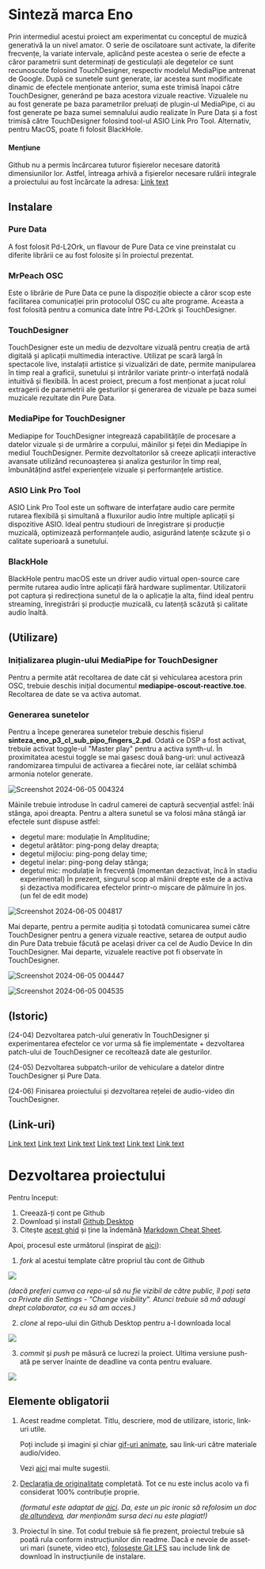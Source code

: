 # Sinteză marca Eno
Prin intermediul acestui proiect am experimentat cu conceptul de muzică generativă la un nivel amator. O serie de oscilatoare sunt activate, la diferite frecvențe, la variate intervale, aplicând peste acestea o serie de efecte a căror parametrii sunt determinați de gesticulații ale degetelor ce sunt recunoscute folosind TouchDesigner, respectiv modelul MediaPipe antrenat de Google. După ce sunetele sunt generate, iar acestea sunt modificate dinamic de efectele menționate anterior, suma este trimisă înapoi către TouchDesigner, generând pe baza acestora vizuale reactive. Vizualele nu au fost generate pe baza parametrilor preluați de plugin-ul MediaPipe, ci au fost generate pe baza sumei semnalului audio realizate în Pure Data și a fost trimisă către TouchDesigner folosind tool-ul ASIO Link Pro Tool. Alternativ, pentru MacOS, poate fi folosit BlackHole.

#### **Mențiune**
Github nu a permis încărcarea tuturor fișierelor necesare datorită dimensiunilor lor. Astfel, întreaga arhivă a fișierelor necesare rulării integrale a proiectului au fost încărcate la adresa:
[Link text](https://drive.google.com/drive/folders/1d9RhZkud565UBXJyRiBKfEBCfW0GfrL5?usp=sharing)

## Instalare
### Pure Data
A fost folosit Pd-L2Ork, un flavour de Pure Data ce vine preinstalat cu diferite librării ce au fost folosite și în proiectul prezentat.

### MrPeach OSC
Este o librărie de Pure Data ce pune la dispoziție obiecte a căror scop este facilitarea comunicației prin protocolul OSC cu alte programe. Aceasta a fost folosită pentru a comunica date între Pd-L2Ork și TouchDesigner.

### TouchDesigner
TouchDesigner este un mediu de dezvoltare vizuală pentru creația de artă digitală și aplicații multimedia interactive. Utilizat pe scară largă în spectacole live, instalații artistice și vizualizări de date, permite manipularea în timp real a graficii, sunetului și intrărilor variate printr-o interfață nodală intuitivă și flexibilă. În acest proiect, precum a fost menționat a jucat rolul extragerii de parametrii ale gesturilor și generarea de vizuale pe baza sumei muzicale rezultate din Pure Data.

### MediaPipe for TouchDesigner
Mediapipe for TouchDesigner integrează capabilitățile de procesare a datelor vizuale și de urmărire a corpului, mâinilor și feței din Mediapipe în mediul TouchDesigner. Permite dezvoltatorilor să creeze aplicații interactive avansate utilizând recunoașterea și analiza gesturilor în timp real, îmbunătățind astfel experiențele vizuale și performanțele artistice.

### ASIO Link Pro Tool
ASIO Link Pro Tool este un software de interfațare audio care permite rutarea flexibilă și simultană a fluxurilor audio între multiple aplicații și dispozitive ASIO. Ideal pentru studiouri de înregistrare și producție muzicală, optimizează performanțele audio, asigurând latențe scăzute și o calitate superioară a sunetului.

### BlackHole
BlackHole pentru macOS este un driver audio virtual open-source care permite rutarea audio între aplicații fără hardware suplimentar. Utilizatorii pot captura și redirecționa sunetul de la o aplicație la alta, fiind ideal pentru streaming, înregistrări și producție muzicală, cu latență scăzută și calitate audio înaltă.



## (Utilizare)
### Inițializarea plugin-ului MediaPipe for TouchDesigner
Pentru a permite atât recoltarea de date cât și vehicularea acestora prin OSC, trebuie deschis inițial documentul **mediapipe-oscout-reactive.toe**. Recoltarea de date se va activa automat.
### Generarea sunetelor
Pentru a începe generarea sunetelor trebuie deschis fișierul **sinteza_eno_p3_cl_sub_pipo_fingers_2.pd**. Odată ce DSP a fost activat, trebuie activat toggle-ul "Master play" pentru a activa synth-ul. În proximitatea acestui toggle se mai gasesc două bang-uri: unul activează randomizarea timpului de activarea a fiecărei note, iar celălat schimbă armonia notelor generate. 

![Screenshot 2024-06-05 004324](https://github.com/lucagheorghe/PCON-proiect-final/assets/93280965/98577997-fc1b-4f07-a49b-2d4738a5b6a3)

Mâinile trebuie introduse în cadrul camerei de captură secvențial astfel: înâi stânga, apoi dreapta.
Pentru a altera sunetul se va folosi mâna stângă iar efectele sunt dispuse astfel:
- degetul mare: modulație în Amplitudine;
- degetul arătător: ping-pong delay dreapta;
- degetul mijlociu: ping-pong delay time;
- degetul inelar: ping-pong delay stânga;
- degetul mic: modulație în frecvență (momentan dezactivat, încă în stadiu experimental)
În prezent, singurul scop al mâinii drepte este de a activa și dezactiva modificarea efectelor printr-o mișcare de pălmuire în jos. (un fel de edit mode)

![Screenshot 2024-06-05 004817](https://github.com/lucagheorghe/PCON-proiect-final/assets/93280965/5323a6b8-d64d-43b5-b054-0f6559a65ded)

Mai departe, pentru a permite audiția și totodată comunicarea sumei către TouchDesigner pentru a genera vizuale reactive, setarea de output audio din Pure Data trebuie făcută pe același driver ca cel de Audio Device In din TouchDesigner. Mai departe, vizualele reactive pot fi observate în TouchDesigner.

![Screenshot 2024-06-05 004447](https://github.com/lucagheorghe/PCON-proiect-final/assets/93280965/73fcc56c-895c-412b-963a-a4a31f9372ca)

![Screenshot 2024-06-05 004535](https://github.com/lucagheorghe/PCON-proiect-final/assets/93280965/37bc6ee5-1e86-44c6-b1dc-68d834b55323)

## (Istoric)

(24-04) Dezvoltarea patch-ului generativ în TouchDesigner și experimentarea efectelor ce vor urma să fie implementate + dezvoltarea patch-ului de TouchDesigner ce recoltează date ale gesturilor.

(24-05) Dezvoltarea subpatch-urilor de vehiculare a datelor dintre TouchDesigner și Pure Data.

(24-06) Finisarea proiectului și dezvoltarea rețelei de audio-video din TouchDesigner.

## (Link-uri)
[Link text](https://puredata.info/downloads/Pd-L2Ork)
[Link text](https://github.com/pd-externals/mrpeach)
[Link text](https://derivative.ca/download)
[Link text](https://github.com/torinmb/mediapipe-touchdesigner)
[Link text](https://give.academy/downloads/2018/03/03/ODeusASIOLinkPro/)
[Link text](https://existential.audio/blackhole/)

# Dezvoltarea proiectului

Pentru început:

1. Creează-ți cont pe Github
2. Download și install [Github Desktop](https://desktop.github.com/)
3. Citește [acest ghid](https://charlesmartin.com.au/blog/2020/08/09/student-project-repository) și ține la îndemână [Markdown Cheat Sheet](https://www.markdownguide.org/cheat-sheet).

Apoi, procesul este următorul (inspirat de [aici](https://cs.anu.edu.au/courses/comp1720/deliverables/05-major-project/#submission-process)):

1. *fork* al acestui template către propriul tău cont de Github

![](assets/fork.gif)

_(dacă preferi cumva ca repo-ul să nu fie vizibil de către public, îl poți seta ca Private din Settings - "Change visibility". Atunci trebuie să mă adaugi drept colaborator, ca eu să am acces.)_

2. *clone* al repo-ului din Github Desktop pentru a-l downloada local

![](assets/clone.gif)

3. *commit* și *push* pe măsură ce lucrezi la proiect. Ultima versiune push-ată pe server înainte de deadline va conta pentru evaluare.

![](assets/commit.gif)

## Elemente obligatorii

1. Acest readme completat. Titlu, descriere, mod de utilizare, istoric, link-uri utile.

   Poți include și imagini și chiar [gif-uri animate](https://www.screentogif.com/), sau link-uri către materiale audio/video.
   
   Vezi [aici](https://charlesmartin.com.au/blog/2020/08/09/student-project-repository) mai multe sugestii.

2. [Declarația de originalitate](statement-of-originality.yml) completată. Tot ce nu este inclus acolo va fi considerat 100% contribuție proprie.

    *(formatul este adaptat de [aici](https://gitlab.cecs.anu.edu.au/comp1720/2018/comp1720-2018-major-project/-/blob/master/statement-of-originality.yml). Da, este un pic ironic să refolosim un doc [de altundeva](https://cs.anu.edu.au/courses/comp1720/resources/faq/#how-do-i-fill-out-my-statement-of-originality), dar menționăm sursa deci nu este plagiat!)*

3. Proiectul în sine. Tot codul trebuie să fie prezent, proiectul trebuie să poată rula conform instrucțiunilor din readme. Dacă e nevoie de asset-uri mari (sunete, video etc), [folosește Git LFS](https://git-lfs.github.com/) sau include link de download în instrucțiunile de instalare.

